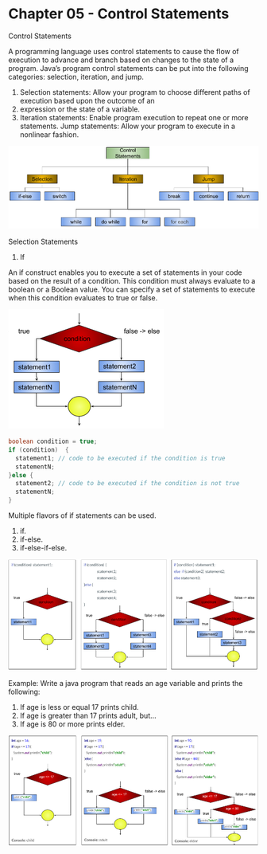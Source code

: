 # Chapter 05 - Control Statements


Control Statements

A programming language uses control statements to cause the flow of execution to advance
and branch based on changes to the state of a program. Java’s program control statements
can be put into the following categories: selection, iteration, and jump. 

1. Selection statements: Allow your program to choose different paths of execution based upon the outcome of an
2. expression or the state of a variable. 
3. Iteration statements: Enable program execution to repeat one or more statements. 
Jump statements: Allow your program to execute in a nonlinear fashion.

![control-statement-hierarchy.png](images/control-statement-hierarchy.png)

Selection Statements

1. If

An if construct enables you to execute a set of statements in your code based on the result of a condition. This condition must always evaluate to a boolean or a Boolean value. You can specify a set of statements to execute when this condition evaluates to true or false.

![if1.png](images/if1.png) 
```java
boolean condition = true;
if (condition)  {
  statement1; // code to be executed if the condition is true
  statementN;
}else {
  statement2; // code to be executed if the condition is not true
  statementN;
}
```

Multiple flavors of if statements can be used.

1. if.
2. if-else.
3. if-else-if-else.

![if-flavors.png](images/if-flavors.png)

Example:
Write a java program that reads an age variable and prints the following:
  1. If age is less or equal 17 prints child.
  2. If age is greater than 17 prints adult, but...
  3. If age is 80 or more prints elder.
  
  ![if-flavors-example.png](images/if-flavors-example.png)

